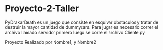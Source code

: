 # Proyecto-2-Taller


PyDrakarDeath es un juego que consiste en esquivar obstaculos y tratar de destruir la mayor cantidad de dummycars.
Para jugar es necesario correr el archivo llamado servidor primero luego se corre el archivo Cliente.py  


Proyecto Realizado por Nombre1, y Nombre2
